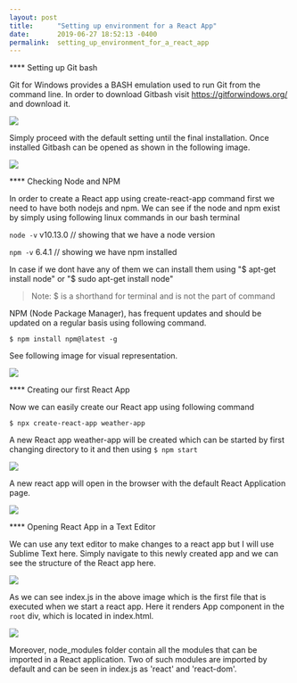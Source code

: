 ```yaml
---
layout: post
title:      "Setting up environment for a React App"
date:       2019-06-27 18:52:13 -0400
permalink:  setting_up_environment_for_a_react_app
---
```



**** Setting up Git bash 

Git for Windows provides a BASH emulation used to run Git from the command line. In order to download Gitbash visit
https://gitforwindows.org/ and download it.

![](https://imgur.com/uO7ynxA.jpg)

Simply proceed with the default setting until the final installation. Once installed Gitbash can be opened as shown in the following image.

![](https://imgur.com/VcRL31y.jpg)

**** Checking Node and NPM 

In order to create a React app using create-react-app command first we need to have both nodejs and npm. 
We can see if the node and npm exist by simply using following linux commands in our bash terminal

```node -v```
v10.13.0  // showing that we have a node version

```npm -v```
6.4.1           // showing we have npm installed

In case if we dont have any of them we can install them using "$ apt-get install node" or "$ sudo apt-get install node"

> Note: $ is a shorthand for terminal and  is not the part of command
 
 NPM (Node Package Manager), has frequent updates and should be updated on a regular basis using following command.
 
 ```$ npm install npm@latest -g```
 
 See following image for visual representation.
 
 ![](https://imgur.com/hBdZGrD.jpg)
 
 
**** Creating our first React App
 
 Now we can easily create our React app using following command
 
 ```$ npx create-react-app weather-app```
 
 A new React app weather-app will be created which can be started by first changing directory to it and then using ```$ npm start```
 
 ![](https://imgur.com/XJQ01yP.jpg)
 
 A new react app will open in the browser with the default React Application page.
 
 ![](https://imgur.com/rE8eW15.jpg)
 
**** Opening  React App in a Text Editor
 
 We can use any text editor to make changes to a react app but I will use Sublime Text here. Simply navigate to this newly created app and we can see the structure of the React app here. 
 
 ![](https://imgur.com/TEw4uuN.jpg)
 
 As we can see index.js in the above image which is the first file that is executed when we start a react app. 
 Here it renders App component in the ```root``` div, which is located in index.html. 
 
 ![](https://imgur.com/QVvnnhG.jpg)
 
 
 Moreover, node_modules folder contain all the modules that can be imported in a React application. Two of such modules are imported by default and can be seen in index.js as 'react' and 'react-dom'.
 
 
 
 




